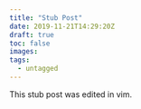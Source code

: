 ```yaml
---
title: "Stub Post"
date: 2019-11-21T14:29:20Z
draft: true
toc: false
images:
tags:
  - untagged
---
```

This stub post was edited in vim.
